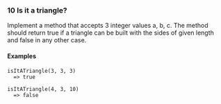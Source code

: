 ### 10 Is it a triangle?

Implement a method that accepts 3 integer values a, b, c. The method should return true if a triangle can be built with the sides of given length and false in any other case.

#### Examples

```
isItATriangle(3, 3, 3)
  => true
```

```
isItATriangle(4, 3, 10)
  => false
```
